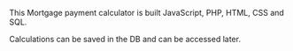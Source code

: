 This Mortgage payment calculator is built JavaScript, PHP, HTML, CSS and SQL.

Calculations can be saved in the DB and can be accessed later. 
